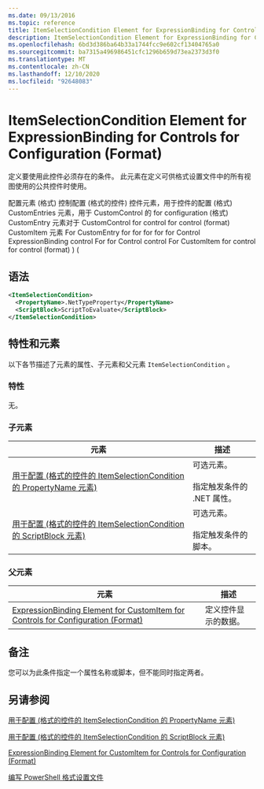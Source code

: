 ```yaml
---
ms.date: 09/13/2016
ms.topic: reference
title: ItemSelectionCondition Element for ExpressionBinding for Controls for Configuration (Format)
description: ItemSelectionCondition Element for ExpressionBinding for Controls for Configuration (Format)
ms.openlocfilehash: 6bd3d386ba64b33a1744fcc9e602cf13404765a0
ms.sourcegitcommit: ba7315a496986451cfc1296b659d73ea2373d3f0
ms.translationtype: MT
ms.contentlocale: zh-CN
ms.lasthandoff: 12/10/2020
ms.locfileid: "92648083"
---
```

# <a name="itemselectioncondition-element-for-expressionbinding-for-controls-for-configuration-format"></a>ItemSelectionCondition Element for ExpressionBinding for Controls for Configuration (Format)

定义要使用此控件必须存在的条件。 此元素在定义可供格式设置文件中的所有视图使用的公共控件时使用。

配置元素 (格式) 控制配置 (格式的控件) 控件元素，用于控件的配置 (格式) CustomEntries 元素，用于 CustomControl 的 for configuration (格式) CustomEntry 元素对于 CustomControl for control for control (format) CustomItem 元素 For CustomEntry for for for for for Control ExpressionBinding control For for Control control For CustomItem for control for control (format) )  (

## <a name="syntax"></a>语法

```xml
<ItemSelectionCondition>
  <PropertyName>.NetTypeProperty</PropertyName>
  <ScriptBlock>ScriptToEvaluate</ScriptBlock>
</ItemSelectionCondition>
```

## <a name="attributes-and-elements"></a>特性和元素

以下各节描述了元素的属性、子元素和父元素 `ItemSelectionCondition` 。

### <a name="attributes"></a>特性

无。

### <a name="child-elements"></a>子元素

|元素|描述|
|-------------|-----------------|
|[用于配置 (格式的控件的 ItemSelectionCondition 的 PropertyName 元素) ](./propertyname-element-for-itemseclectioncondition-for-controls-for-configuration-format.md)|可选元素。<br /><br /> 指定触发条件的 .NET 属性。|
|[用于配置 (格式的控件的 ItemSelectionCondition 的 ScriptBlock 元素) ](./scriptblock-element-for-itemseclectioncondition-for-controls-for-configuration-format.md)|可选元素。<br /><br /> 指定触发条件的脚本。|

### <a name="parent-elements"></a>父元素

|元素|描述|
|-------------|-----------------|
|[ExpressionBinding Element for CustomItem for Controls for Configuration (Format)](./expressionbinding-element-for-customitem-for-controls-for-configuration-format.md)|定义控件显示的数据。|

## <a name="remarks"></a>备注

您可以为此条件指定一个属性名称或脚本，但不能同时指定两者。

## <a name="see-also"></a>另请参阅

[用于配置 (格式的控件的 ItemSelectionCondition 的 PropertyName 元素) ](./propertyname-element-for-itemseclectioncondition-for-controls-for-configuration-format.md)

[用于配置 (格式的控件的 ItemSelectionCondition 的 ScriptBlock 元素) ](./scriptblock-element-for-itemseclectioncondition-for-controls-for-configuration-format.md)

[ExpressionBinding Element for CustomItem for Controls for Configuration (Format)](./expressionbinding-element-for-customitem-for-controls-for-configuration-format.md)

[编写 PowerShell 格式设置文件](./writing-a-powershell-formatting-file.md)
